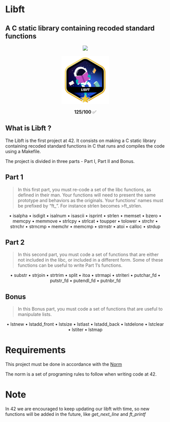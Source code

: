 # Libft
##
## A C static library containing recoded standard functions

<p align="center"><a href="https://www.42sp.org.br/" target="_blank"><img src="https://img.shields.io/static/v1?label=&message=SP&color=000&style=for-the-badge&logo=42""></a></p>
<p align="center"><img src="https://github.com/MarcosFlavioGS/Libft/blob/master/libftm.png">
<p align="center"> <strong>125/100</strong> ✅ 

## What is Libft ?

The Libft is the first project at 42. It consists on making a C static library containing recoded standard functions in C that runs and compiles the code using a Makefile.

The project is divided in three parts - Part I, Part II and Bonus.

## Part 1
  
>In this first part, you must re-code a set of the libc functions, as defined in their man.
>Your functions will need to present the same prototype and behaviors as the originals. Your functions’ names must be prefixed by “ft_”. For instance strlen becomes >ft_strlen.
  
<p align="center">• isalpha • isdigit • isalnum • isascii • isprint • strlen • memset • bzero • memcpy • memmove • strlcpy • strlcat • toupper • tolower • strchr • strrchr • strncmp • memchr • memcmp • strnstr • atoi • calloc • strdup</p>

  ## Part 2
  
>In this second part, you must code a set of functions that are either not included in the libc, or included in a different form.
>Some of these functions can be useful to write Part 1’s functions.

<p align="center">• substr • strjoin • strtrim • split • itoa • strmapi • striteri • putchar_fd • putstr_fd • putendl_fd • putnbr_fd</p>
  
## Bonus

>In this Bonus part, you must code a set of functions that are useful to manipulate lists.
  
<p align="center">• lstnew • lstadd_front • lstsize • lstlast • lstadd_back • lstdelone • lstclear • lstiter • lstmap</p>

# Requirements
  
This project must be done in accordance with the <a href="https://github.com/42School/norminette/blob/master/pdf/en.norm.pdf" target="_blank">Norm</a>

The norm is a set of programing rules to follow when writing code at 42.

# Note

In 42 we are encouraged to keep updating our libft with time, so new functions will be added in the future, like *get_next_line* and *ft_printf*
